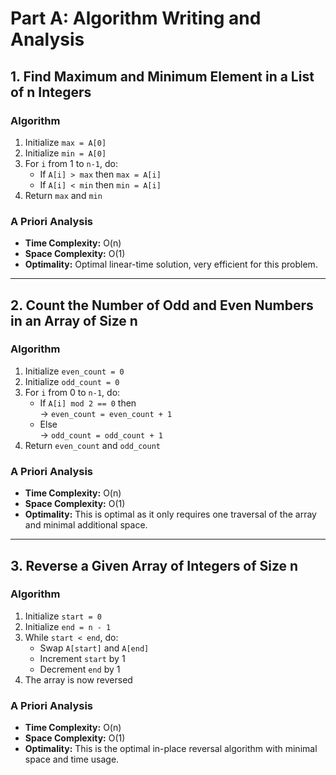# Part A: Algorithm Writing and Analysis

## 1. Find Maximum and Minimum Element in a List of n Integers

### Algorithm

1. Initialize `max = A[0]`  
2. Initialize `min = A[0]`  
3. For `i` from 1 to `n-1`, do:  
    - If `A[i] > max` then `max = A[i]`  
    - If `A[i] < min` then `min = A[i]`  
4. Return `max` and `min`

### A Priori Analysis

- **Time Complexity:** O(n)  
- **Space Complexity:** O(1)  
- **Optimality:** Optimal linear-time solution, very efficient for this problem.

---

## 2. Count the Number of Odd and Even Numbers in an Array of Size n

### Algorithm

1. Initialize `even_count = 0`  
2. Initialize `odd_count = 0`  
3. For `i` from 0 to `n-1`, do:  
    - If `A[i] mod 2 == 0` then  
        → `even_count = even_count + 1`  
    - Else  
        → `odd_count = odd_count + 1`  
4. Return `even_count` and `odd_count`

### A Priori Analysis

- **Time Complexity:** O(n)  
- **Space Complexity:** O(1)  
- **Optimality:** This is optimal as it only requires one traversal of the array and minimal additional space.

---

## 3. Reverse a Given Array of Integers of Size n

### Algorithm

1. Initialize `start = 0`  
2. Initialize `end = n - 1`  
3. While `start < end`, do:  
    - Swap `A[start]` and `A[end]`  
    - Increment `start` by 1  
    - Decrement `end` by 1  
4. The array is now reversed

### A Priori Analysis

- **Time Complexity:** O(n)  
- **Space Complexity:** O(1)  
- **Optimality:** This is the optimal in-place reversal algorithm with minimal space and time usage.
